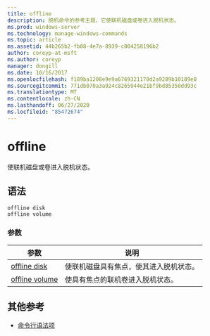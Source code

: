 ```yaml
---
title: offline
description: 脱机命令的参考主题，它使联机磁盘或卷进入脱机状态。
ms.prod: windows-server
ms.technology: manage-windows-commands
ms.topic: article
ms.assetid: 44b265b2-fb08-4e7a-8939-c004258196b2
author: coreyp-at-msft
ms.author: coreyp
manager: dongill
ms.date: 10/16/2017
ms.openlocfilehash: f189ba1208e9e9a6769321170d2a9289b10189e8
ms.sourcegitcommit: 771db070a3a924c8265944e21bf9bd85350dd93c
ms.translationtype: MT
ms.contentlocale: zh-CN
ms.lasthandoff: 06/27/2020
ms.locfileid: "85472674"
---
```

# <a name="offline"></a>offline

使联机磁盘或卷进入脱机状态。

## <a name="syntax"></a>语法

```
offline disk
offline volume
```

### <a name="parameters"></a>参数

| 参数 | 说明 |
| --------- | ----------- |
| [offline disk](offline-disk.md) | 使联机磁盘具有焦点，使其进入脱机状态。 |
| [offline volume](offline-volume.md) | 使具有焦点的联机卷进入脱机状态。 |

## <a name="additional-references"></a>其他参考

- [命令行语法项](command-line-syntax-key.md)
